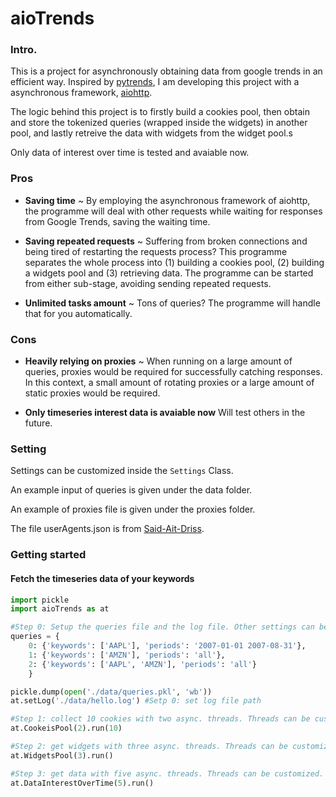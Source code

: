 # aioTrends

### Intro.

This is a project for asynchronously obtaining data from google trends in an efficient way. Inspired by [pytrends](https://github.com/GeneralMills/pytrends), I am developing this project with a asynchronous framework, [aiohttp](https://github.com/aio-libs/aiohttp).

The logic behind this project is to firstly build a cookies pool, then obtain and store the tokenized queries (wrapped inside the widgets) in another pool, and lastly retreive the data with widgets from the widget pool.s

Only data of interest over time is tested and avaiable now.

### Pros

- **Saving time** ~ By employing the asynchronous framework of aiohttp, the programme will deal with other requests while waiting for responses from Google Trends, saving the waiting time.
* **Saving repeated requests** ~ Suffering from broken connections and being tired of restarting the requests process? This programme separates the whole process into (1) building a cookies pool, (2) building a widgets pool and (3) retrieving data. The programme can be started from either sub-stage, avoiding sending repeated requests.
+ **Unlimited tasks amount** ~ Tons of queries? The programme will handle that for you automatically.

### Cons

- **Heavily relying on proxies** ~ When running on a large amount of queries, proxies would be required for successfully catching responses. In this context, a small amount of rotating proxies or a large amount of static proxies would be required.
+ **Only timeseries interest data is avaiable now** Will test others in the future.

### Setting

Settings can be customized inside the `Settings` Class.

An example input of queries is given under the data folder.

An example of proxies file is given under the proxies folder.

The file userAgents.json is from [Said-Ait-Driss](https://github.com/Said-Ait-Driss/user-agents).

### Getting started

#### Fetch the timeseries data of your keywords

```python
import pickle
import aioTrends as at

#Step 0: Setup the queries file and the log file. Other settings can be customized by amending the init inside the Settings class
queries = {
    0: {'keywords': ['AAPL'], 'periods': '2007-01-01 2007-08-31'},
    1: {'keywords': ['AMZN'], 'periods': 'all'},
    2: {'keywords': ['AAPL', 'AMZN'], 'periods': 'all'}
    }

pickle.dump(open('./data/queries.pkl', 'wb'))
at.setLog('./data/hello.log') #Setp 0: set log file path

#Step 1: collect 10 cookies with two async. threads. Threads can be customized.
at.CookeisPool(2).run(10)

#Step 2: get widgets with three async. threads. Threads can be customized.
at.WidgetsPool(3).run()

#Step 3: get data with five async. threads. Threads can be customized.
at.DataInterestOverTime(5).run() 
```
